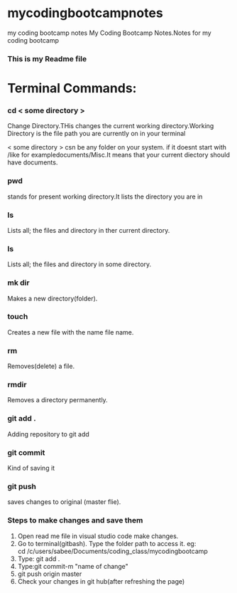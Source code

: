 # mycodingbootcampnotes
my coding bootcamp notes
My Coding Bootcamp Notes.Notes for my coding bootcamp


### This is my Readme file
# Terminal Commands:
### cd < some directory >
Change Directory.THis changes the current working directory.Working Directory is the file path you are currently on in your terminal

< some directory > csn be any folder on your system. if it doesnt start with /like for exampledocuments/Misc.It means that your current diectory should have documents.




### pwd
stands for present working directory.It lists the directory you are in

### ls
Lists all; the files and directory in ther current directory.

### ls <some directory>

Lists all; the files and directory in some directory.

### mk dir
Makes a new directory(folder).

### touch
Creates a new file with the name file name.

### rm<file name>

Removes(delete) a file.

### rmdir
Removes a directory permanently.

### git add .

Adding repository to git add

### git commit
Kind of saving it 

### git push
saves changes to original (master flie).

### Steps to make changes and save them
1. Open read me file in visual studio code make changes.
2. Go to terminal(gitbash). Type the folder path to access it. eg:    
cd /c/users/sabee/Documents/coding_class/mycodingbootcamp
3. Type: git add .
4. Type:git commit-m "name of change"
5. git push origin master
6. Check your changes in git hub(after refreshing the page)
